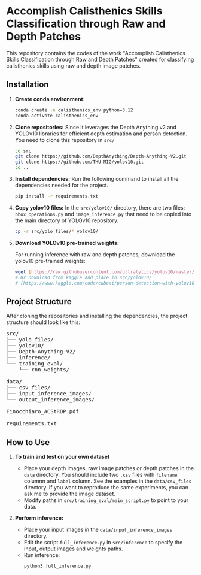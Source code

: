 # Accomplish Calisthenics Skills Classification through Raw and Depth Patches

This repository contains the codes of the work "Accomplish Calisthenics Skills Classification through Raw and Depth Patches" created for classifying calisthenics skills using raw and depth image patches.

## Installation

1.  **Create conda environment:**

    ```bash
    conda create -n calisthenics_env python=3.12
    conda activate calisthenics_env  
    ```

2.  **Clone repositories:**
    Since it leverages the Depth Anything v2 and YOLOv10 libraries for efficient depth estimation and person detection. You need to clone this repository in `src/`

    ```bash
    cd src
    git clone https://github.com/DepthAnything/Depth-Anything-V2.git
    git clone https://github.com/THU-MIG/yolov10.git
    cd ..
    ```
3.  **Install dependencies:**
    Run the following command to install all the dependencies needed for the project.
    ```bash
    pip install -r requirements.txt

4.  **Copy yolov10 files:**
    In the `src/yolov10/` directory, there are two files: `bbox_operations.py` and `image_inference.py` that need to be copied into the main directory of YOLOv10 repository.
    ```bash
    cp -r src/yolo_files/* yolov10/

    ```
5.  **Download YOLOv10 pre-trained weights:**

    For running inference with raw and depth patches, download the yolov10 pre-trained weights:

    ```bash
    wget [https://raw.githubusercontent.com/ultralytics/yolov10/master/weights/yolov10n.pt](https://raw.githubusercontent.com/ultralytics/yolov10/master/weights/yolov10n.pt) -P src/yolov10/
    # Or download from kaggle and place in src/yolov10/
    # [https://www.kaggle.com/code/cubeai/person-detection-with-yolov10/output](https://www.kaggle.com/code/cubeai/person-detection-with-yolov10/output)
    ```

## Project Structure

After cloning the repositories and installing the dependencies, the project structure should look like this:

<pre>
src/
├── yolo_files/
├── yolov10/
├── Depth-Anything-V2/
├── inference/
└── training_eval/
    └── cnn_weights/

data/
├── csv_files/
├── input_inference_images/
└── output_inference_images/

Finocchiaro_ACStRDP.pdf
    
requirements.txt
</pre>

## How to Use

1.  **To train and test on your own dataset**

    *   Place your depth images, raw image patches or depth patches in the `data` directory. You should include two `.csv` files with `filename` columnn and `label` column. See the examples in the `data/csv_files` directory.
        If you want to reproduce the same experiments, you can ask me to provide the image dataset.
    *   Modify paths in `src/training_eval/main_script.py` to point to your data.

2.  **Perform inference:**
    *   Place your input images in the `data/input_inference_images` directory.
    *   Edit the script `full_inference.py` in `src/inference` to specify the input, output images and weights paths.
    *   Run inference: 
        ```bash
        python3 full_inference.py
        ```
